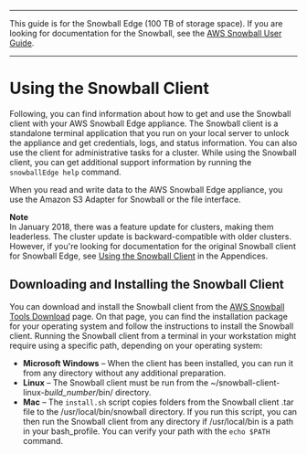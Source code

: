 --------

This guide is for the Snowball Edge \(100 TB of storage space\)\. If you are looking for documentation for the Snowball, see the [AWS Snowball User Guide](http://docs.aws.amazon.com/snowball/latest/ug/whatissnowball.html)\.

--------

# Using the Snowball Client<a name="using-client"></a>

Following, you can find information about how to get and use the Snowball client with your AWS Snowball Edge appliance\. The Snowball client is a standalone terminal application that you run on your local server to unlock the appliance and get credentials, logs, and status information\. You can also use the client for administrative tasks for a cluster\. While using the Snowball client, you can get additional support information by running the `snowballEdge help` command\.

When you read and write data to the AWS Snowball Edge appliance, you use the Amazon S3 Adapter for Snowball or the file interface\.

**Note**  
In January 2018, there was a feature update for clusters, making them leaderless\. The cluster update is backward\-compatible with older clusters\. However, if you're looking for documentation for the original Snowball client for Snowball Edge, see [Using the Snowball Client](old-using-client.md) in the Appendices\.

## Downloading and Installing the Snowball Client<a name="download-client"></a>

You can download and install the Snowball client from the [AWS Snowball Tools Download](http://aws.amazon.com/snowball/tools) page\. On that page, you can find the installation package for your operating system and follow the instructions to install the Snowball client\. Running the Snowball client from a terminal in your workstation might require using a specific path, depending on your operating system:
+ **Microsoft Windows** – When the client has been installed, you can run it from any directory without any additional preparation\.
+ **Linux** – The Snowball client must be run from the \~/snowball\-client\-linux\-*build\_number*/bin/ directory\.
+ **Mac** – The `install.sh` script copies folders from the Snowball client \.tar file to the /usr/local/bin/snowball directory\. If you run this script, you can then run the Snowball client from any directory if /usr/local/bin is a path in your bash\_profile\. You can verify your path with the `echo $PATH` command\.